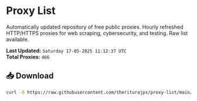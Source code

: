# Proxy List

Automatically updated repository of free public proxies. Hourly refreshed HTTP/HTTPS proxies for web scraping, cybersecurity, and testing. Raw list available.

**Last Updated:** `Saturday 17-05-2025 11:12:37 UTC`  
**Total Proxies:** `466`

## 📥 Download
```bash
curl -O https://raw.githubusercontent.com/theriturajps/proxy-list/main/proxies.txt
